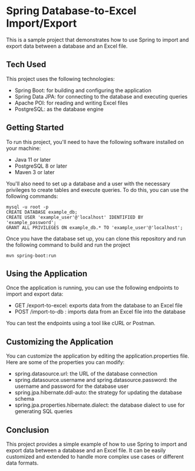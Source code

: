 # Spring Database-to-Excel Import/Export 

This is a sample project that demonstrates how to use Spring to import and export data between a database and an Excel file.


## Tech Used

This project uses the following technologies:

- Spring Boot: for building and configuring the application
- Spring Data JPA: for connecting to the database and executing queries
- Apache POI: for reading and writing Excel files
- PostgreSQL: as the database engine

## Getting Started

To run this project, you'll need to have the following software installed on your machine:

- Java 11 or later
- PostgreSQL 8 or later
- Maven 3 or later

You'll also need to set up a database and a user with the necessary privileges to create tables and execute queries. To do this, you can use the following commands:

    mysql -u root -p
    CREATE DATABASE example_db;
    CREATE USER 'example_user'@'localhost' IDENTIFIED BY 'example_password';
    GRANT ALL PRIVILEGES ON example_db.* TO 'example_user'@'localhost';

Once you have the database set up, you can clone this repository and run the following command to build and run the project

    mvn spring-boot:run

## Using the Application
Once the application is running, you can use the following endpoints to import and export data:

- GET /export-to-excel: exports data from the database to an Excel file
- POST /import-to-db : imports data from an Excel file into the database

You can test the endpoints using a tool like cURL or Postman. 

## Customizing the Application
You can customize the application by editing the application.properties file. Here are some of the properties you can modify:

- spring.datasource.url: the URL of the database connection
- spring.datasource.username and spring.datasource.password: the username and password for the database user
- spring.jpa.hibernate.ddl-auto: the strategy for updating the database schema
- spring.jpa.properties.hibernate.dialect: the database dialect to use for generating SQL queries

## Conclusion
This project provides a simple example of how to use Spring to import and export data between a database and an Excel file. It can be easily customized and extended to handle more complex use cases or different data formats.



